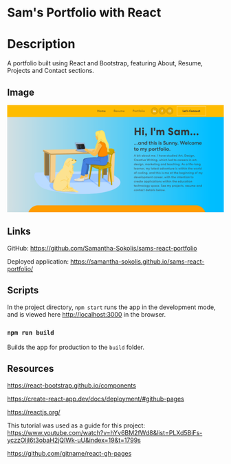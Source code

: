 # Sam's Portfolio with React

# Description
A portfolio built using React and Bootstrap, featuring About, Resume, Projects and Contact sections.

## Image
![Screenshot of application](./src/assets/img/screen-shot-homepage.png)

## Links
GitHub: https://github.com/Samantha-Sokolis/sams-react-portfolio

Deployed application: https://samantha-sokolis.github.io/sams-react-portfolio/


## Scripts

In the project directory, `npm start` runs the app in the development mode, and is viewed here [http://localhost:3000](http://localhost:3000) in the browser.


### `npm run build`

Builds the app for production to the `build` folder.


## Resources
https://react-bootstrap.github.io/components

https://create-react-app.dev/docs/deployment/#github-pages

https://reactjs.org/

This tutorial was used as a guide for this project: 
https://www.youtube.com/watch?v=hYv6BM2fWd8&list=PLXd5BiFs-yczzOljI6t3obaH2jQIWk-uU&index=19&t=1799s

https://github.com/gitname/react-gh-pages
